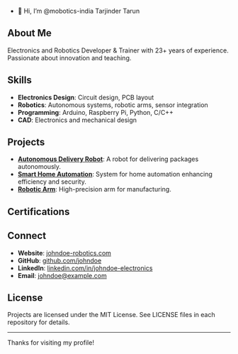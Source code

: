 - 👋 Hi, I’m @mobotics-india  Tarjinder Tarun


## About Me
Electronics and Robotics Developer & Trainer with 23+ years of experience. Passionate about innovation and teaching.

## Skills
- **Electronics Design**: Circuit design, PCB layout
- **Robotics**: Autonomous systems, robotic arms, sensor integration
- **Programming**: Arduino, Raspberry Pi, Python, C/C++
- **CAD**: Electronics and mechanical design

## Projects
- [**Autonomous Delivery Robot**](https://github.com/johndoe/autonomous-delivery-robot): A robot for delivering packages autonomously.
- [**Smart Home Automation**](https://github.com/johndoe/smart-home-automation): System for home automation enhancing efficiency and security.
- [**Robotic Arm**](https://github.com/johndoe/robotic-arm-precision-manufacturing): High-precision arm for manufacturing.

## Certifications


## Connect
- **Website**: [johndoe-robotics.com](http://www.johndoe-robotics.com)
- **GitHub**: [github.com/johndoe](https://github.com/johndoe)
- **LinkedIn**: [linkedin.com/in/johndoe-electronics](https://linkedin.com/in/johndoe-electronics)
- **Email**: johndoe@example.com

## License
Projects are licensed under the MIT License. See LICENSE files in each repository for details.

---

Thanks for visiting my profile!
